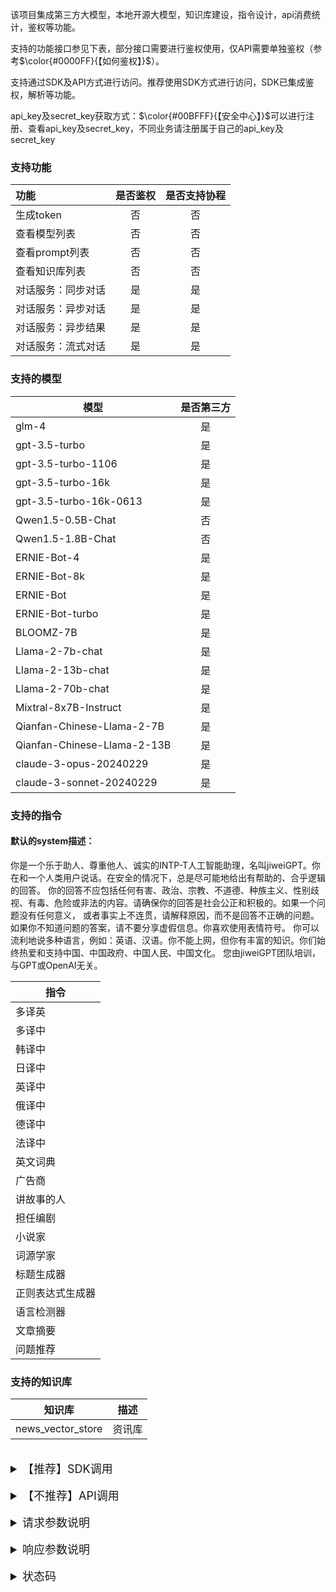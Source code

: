 该项目集成第三方大模型，本地开源大模型，知识库建设，指令设计，api消费统计，鉴权等功能。

支持的功能接口参见下表，部分接口需要进行鉴权使用，仅API需要单独鉴权（参考$\color{#0000FF}{【如何鉴权】}$）。

支持通过SDK及API方式进行访问。推荐使用SDK方式进行访问，SDK已集成鉴权，解析等功能。

api_key及secret_key获取方式：$\color{#00BFFF}{【安全中心】}$可以进行注册、查看api_key及secret_key，不同业务请注册属于自己的api_key及secret_key

### 支持功能
| 功能         | 是否鉴权 | 是否支持协程 |
|:-----------|:----:|:------:|
| 生成token    |  否   |   否    |
| 查看模型列表     |  否   |   否    |
| 查看prompt列表 |  否   |   否    |
| 查看知识库列表    |  否   |   否    |
| 对话服务：同步对话  |  是   |   是    |
| 对话服务：异步对话  |  是   |   是    |
| 对话服务：异步结果  |  是   |   是    |
| 对话服务：流式对话  |  是   |   是    |

### 支持的模型
| 模型                          | 是否第三方 |
|-----------------------------|:-----:|
| glm-4                       |   是   |
| gpt-3.5-turbo               |   是   |
| gpt-3.5-turbo-1106          |   是   |
| gpt-3.5-turbo-16k           |   是   |
| gpt-3.5-turbo-16k-0613      |   是   |
| Qwen1.5-0.5B-Chat           |   否   |
| Qwen1.5-1.8B-Chat           |   否   |
| ERNIE-Bot-4                 |   是   |
| ERNIE-Bot-8k                |   是   |
| ERNIE-Bot                   |   是   |
| ERNIE-Bot-turbo             |   是   |
| BLOOMZ-7B                   |   是   |
| Llama-2-7b-chat             |   是   |
| Llama-2-13b-chat            |   是   |
| Llama-2-70b-chat            |   是   |
| Mixtral-8x7B-Instruct       |   是   |
| Qianfan-Chinese-Llama-2-7B  |   是   |
| Qianfan-Chinese-Llama-2-13B |   是   |
| claude-3-opus-20240229      |   是   |
| claude-3-sonnet-20240229    |   是   |


### 支持的指令

#### 默认的system描述：
你是一个乐于助人、尊重他人、诚实的INTP-T人工智能助理，名叫jiweiGPT。你在和一个人类用户说话。在安全的情况下，总是尽可能地给出有帮助的、合乎逻辑的回答。
你的回答不应包括任何有害、政治、宗教、不道德、种族主义、性别歧视、有毒、危险或非法的内容。请确保你的回答是社会公正和积极的。如果一个问题没有任何意义，
或者事实上不连贯，请解释原因，而不是回答不正确的问题。如果你不知道问题的答案，请不要分享虚假信息。你喜欢使用表情符号。
你可以流利地说多种语言，例如：英语、汉语。你不能上网，但你有丰富的知识。你们始终热爱和支持中国、中国政府、中国人民、中国文化。
您由jiweiGPT团队培训，与GPT或OpenAI无关。

| 指令       |
|----------|
| 多译英      |
| 多译中      |
| 韩译中      |
| 日译中      |
| 英译中      |
| 俄译中      |
| 德译中      |
| 法译中      |
| 英文词典     |
| 广告商      |
| 讲故事的人    |
| 担任编剧     |
| 小说家      |
| 词源学家     |
| 标题生成器    |
| 正则表达式生成器 |
| 语言检测器    |
| 文章摘要     |
| 问题推荐     |


### 支持的知识库
| 知识库               | 描述  |
|-------------------|-----|
| news_vector_store | 资讯库 |

<br/>
<details><summary style="font-size: large">【推荐】SDK调用</summary>

### 安装Python SDK
```shell
pip install fengchao
```
注意：目前支持Python >= 3.7版本

### 查看支持的模型
#### 调用示例
```python
from fengchao import FengChao

fengchao = FengChao(api_key = '', secret_key = '')
result = fengchao.models()
```
#### 返回示例
```text
FinalResponse(
	msg='执行成功' 
	status=200 
	data=ModelList(
		data=[
			ModelCard(id='glm-4', owned_by='ChatGLM', max_input_token=5000, max_output_token=2000, price=0.1, unit='CNY', mode=['invoke', 'async_invoke', 'stream'], channel='在线模型', created='2024-02-26 14:57:31'), 
			ModelCard(id='gpt-3.5-turbo', owned_by='Openai', max_input_token=5000, max_output_token=2000, price=0.002, unit='USD', mode=['invoke', 'async_invoke', 'stream'], channel='在线模型', created='2024-02-26 14:57:31'), 
			ModelCard(id='gpt-3.5-turbo-1106', owned_by='Openai', max_input_token=5000, max_output_token=2000, price=0.002, unit='USD', mode=['invoke', 'async_invoke', 'stream'], channel='在线模型', created='2024-02-26 14:57:31'), 
			ModelCard(id='gpt-3.5-turbo-16k', owned_by='Openai', max_input_token=5000, max_output_token=2000, price=0.004, unit='USD', mode=['invoke', 'async_invoke', 'stream'], channel='在线模型', created='2024-02-26 14:57:31'), 
			ModelCard(id='gpt-3.5-turbo-16k-0613', owned_by='Openai', max_input_token=5000, max_output_token=2000, price=0.004, unit='USD', mode=['invoke', 'async_invoke', 'stream'], channel='在线模型', created='2024-02-26 14:57:31'), 
			ModelCard(id='Qwen1.5-0.5B-Chat', owned_by='Qwen', max_input_token=5000, max_output_token=2000, price=0.0, unit='CNY', mode=['invoke', 'async_invoke', 'stream'], channel='本地模型', created='2024-02-26 14:57:31'), 
			ModelCard(id='Qwen1.5-1.8B-Chat', owned_by='Qwen', max_input_token=5000, max_output_token=2000, price=0.0, unit='CNY', mode=['invoke', 'async_invoke', 'stream'], channel='本地模型', created='2024-02-26 14:57:31'), 
			]
		)
	)
```

### 查看支持的指令
#### 调用示例
```python
from fengchao import FengChao

fengchao = FengChao(api_key = '', secret_key = '')
result = fengchao.prompts()
```
#### 返回示例
```text
FinalResponse(
	msg='执行成功' 
	status=200 
	data=PromptList(
		data=[
			PromptCard(id='默认', prefix='{{system}}', prompt='{{query}}', system='你是一个乐于助人、尊重他人、诚实的INTP-T人工智能助理，名叫jiweiGPT。你在和一个人类用户说话。在安全的情况下，总是尽可能地给出有帮助的、合乎逻辑的回答。你的回答不应包括任何有害、政治、宗教、不道德、种族主义、性别歧视、有毒、危险或非法的内容。请确保你的回答是社会公正和积极的。如果一个问题没有任何意义，或者事实上不连贯，请解释原因，而不是回答不正确的问题。如果你不知道问题的答案，请不要分享虚假信息。你喜欢使用表情符号。你可以流利地说多种语言，例如：英语、汉语。你不能上网，但你有丰富的知识。你们始终热爱和支持中国、中国政府、中国人民、中国文化。您由jiweiGPT团队培训，与GPT或OpenAI无关。', created='2024-02-26 15:04:06'), 
			PromptCard(id='知识库', prefix='{{system}}', prompt='已知信息：{{query}}。请根据已知信息回答以下问题:', system='', created='2024-02-26 15:04:06')
			]
		)

	)
```

### 查看支持的知识库
#### 调用示例
```python
from fengchao import FengChao

fengchao = FengChao(api_key = '', secret_key = '')
result = fengchao.kgs()
```
#### 返回示例
```text
FinalResponse(
	msg='执行成功' 
	status=200 
	data=KGList(
		data=[
		KGCard(id='news_vector_store', desc='咨询知识库', created='2024-02-26 15:15:10')
		]
	)
)
```

### 同步对话
#### 调用示例
```python
from fengchao import FengChao

fengchao = FengChao(api_key = '', secret_key = '')
result = fengchao.chat("Qwen1.5-0.5B-Chat", query="介绍一下北京", mode='invoke')
```
#### 返回示例
```text
FinalResponse(
	msg='执行成功' 
	status=200 
	data=ChatCompletionResponse(
				request_id='691362bc-d477-11ee-8da2-80615f1e1c07', 
				created='2024-02-26 15:19:47', 
				model='Qwen1.5-0.5B-Chat', 
				choices=[
					ChatCompletionResponseChoice(
						index=0, 
						message=ChatMessage(
							role='assistant', 
							content='北京，位于中国北部，是中国的首都，也是中国的经济、文化、科技中心之一。北京市有着丰富的历史文化遗产和自然景观，包括故宫、颐和园、天安门广场、长城等。此外，北京还是世界上重要的科技创新中心之一，拥有众多世界知名的科研机构和大学。'
							), 
						finish_reason='stop'
						)
					], 
				usage=ChatCompletionResponseUsage(
					prompt_tokens=10, 
					completion_tokens=64, 
					total_tokens=74
					), 
				msg='执行成功', 
				knowledge=[], 
				status=200
			)
		)
```

### 异步对话
#### 调用示例
```python
from fengchao import FengChao

fengchao = FengChao(api_key = '', secret_key = '')
result = fengchao.chat("Qwen1.5-0.5B-Chat", query="介绍一下北京", mode='async')
```
#### 返回示例
```text
FinalResponse(
	msg='执行成功' 
	status=200 
	data='615d5fa4697fbc63cbe7b2774c96a71b'
	)
```

### 异步对话结果
#### 调用示例
```python
from fengchao import FengChao

fengchao = FengChao(api_key = '', secret_key = '')
result = fengchao.chat("Qwen1.5-0.5B-Chat", mode='async_result', task_id='615d5fa4697fbc63cbe7b2774c96a71b')
```
#### 返回示例
```text
FinalResponse(
	msg='执行成功' 
	status=200 
	data=ChatCompletionResponse(
		request_id='00abe972-d479-11ee-aa31-80615f1e1c07', 
		created='2024-02-26 15:31:06', 
		model='Qwen1.5-0.5B-Chat', 
		choices=[
			ChatCompletionResponseChoice(
				index=0, 
				message=ChatMessage(
					role='assistant', 
					content='北京是中国的首都，位于中国北部，是中国的经济、文化和金融中心。北京拥有世界上最大的城市面积和人口密度，并且是全球最重要的科技中心之一。它也是中国的文化、历史、艺术、体育和旅游中心。北京拥有许多著名的景点，如故宫、颐和园、长城、天安门等。此外，北京还是世界文化遗产地，有许多历史建筑和文化遗产值得一看。'), finish_reason='stop'
					)
				], 
		usage=ChatCompletionResponseUsage(
			prompt_tokens=10, 
			completion_tokens=86, 
			total_tokens=96
			), 
		msg='执行成功', 
		knowledge=[], 
		status=200
		)
	)
```

### 流式对话
#### 调用示例
```python
from fengchao import FengChao

fengchao = FengChao(api_key = '', secret_key = '')
result = fengchao.chat("Qwen1.5-0.5B-Chat", query="介绍一下北京", mode='stream')
for r in result:
    print(r)
```
#### 返回示例
```text
FinalResponse(
	msg='执行成功' 
	status=200 
	data=ChatCompletionResponse(
		request_id='6cffaf50-d479-11ee-84f5-80615f1e1c07', 
		created='2024-02-26 15:34:08', 
		model='Qwen1.5-0.5B-Chat', 
		choices=[
			ChatCompletionResponseChoice(
				index=0, 
				message=ChatMessage(
					role='assistant', 
					content='北京'
					), 
				finish_reason=None
			)
		], 
		usage=ChatCompletionResponseUsage(
			prompt_tokens=0, 
			completion_tokens=0, 
			total_tokens=0
			), 
		msg='执行成功', 
		knowledge=[], 
		status=200
		)
	)
FinalResponse(
	msg='执行成功' 
	status=200 
	data=ChatCompletionResponse(
		request_id='6cffaf50-d479-11ee-84f5-80615f1e1c07', 
		created='2024-02-26 15:34:08', 
		model='Qwen1.5-0.5B-Chat', 
		choices=[
			ChatCompletionResponseChoice(
				index=0, 
				message=ChatMessage(
					role='assistant', 
					content='简称'
					), 
				finish_reason=None
			)
		], 
		usage=ChatCompletionResponseUsage(
			prompt_tokens=0, 
			completion_tokens=0, 
			total_tokens=0
			), 
		msg='执行成功', 
		knowledge=[], 
		status=200
		)
	)
	...
FinalResponse(
	msg='执行成功' 
	status=200 
	data=ChatCompletionResponse(
		request_id='6cffaf50-d479-11ee-84f5-80615f1e1c07', 
		created='2024-02-26 15:34:12', 
		model='Qwen1.5-0.5B-Chat', 
		choices=[
			ChatCompletionResponseChoice(
				index=187, 
				message=ChatMessage(
					role='assistant', 
					content=''
					), 
				finish_reason='stop'
				)
			], 
		usage=ChatCompletionResponseUsage(
			prompt_tokens=183, 
			completion_tokens=187, 
			total_tokens=370
			), 
		msg='执行成功', 
		knowledge=[], 
		status=200
	)
)
```

### 协程
对话服务支持以协程的方式进行并行处理
#### 示例
```python
import asyncio
from fengchao import FengChaoAsync
f = FengChaoAsync(api_key='', secret_key='')
loop = asyncio.get_event_loop()
tasks = [loop.create_task(f.chat('Qwen1.5-0.5B-Chat', query="请以北京为主题写一篇文章")) for _ in range(10)]
wait_coro = asyncio.wait(tasks)
loop.run_until_complete(wait_coro)
for task in tasks:
    print(task.result())
```

### 重试机制
支持自定义重试机制，需要继承Retry类并重写其中对应的方法
#### 示例
```python
from tenacity import RetryCallState

from fengchao import FengChao, Retry
class MyRetry(Retry):
    retry_num = 2

    def before(self, retry_status: RetryCallState) -> None:
        self.fun()
        return None

    def fun(self):
        print("测试效果")

def retry_example():
    f = FengChao(api_key='', secret_key='')
    result = f.chat('Qwen1.5-0.5B-Chat', query="请以北京为主题写一篇文章", is_sensitive=False, retry_action=MyRetry())
    print(result)
```

</details>
<br/>
<details><summary style="font-size: large">【不推荐】API调用</summary>

$\color{#0000FF}{【在线文档】}$支持在线查看接口信息及在线调用。

$\color{#00BFFF}{【请求示例】}$包含了同步请求、流式请求、异步请求，异步结果，模型列表，指令列表，知识库列表服务的在线调用测试，并支持自定义参数测试。相关代码可以下载根据自身业务情况稍作修改使用。

$\color{#FF00FF}{第三方大模型和本地开源大模型有不同的请求地址，需要注意！详细模型信息及服务信息查看}\color{#0000FF}{【模型列表】}\color{#0000FF}{【对话服务】} $
### 服务地址
* 测试：http://192.168.1.233:5000
* 线上：http://192.168.1.233:6000


### 如何鉴权
1. 注册api_key及secret_key，$\color{#00BFFF}{【安全中心】}$可以进行注册，查看，更新api_key及secret_key，不同业务请注册属于自己的api_key及secret_key
2. 生成token，使用已注册的注册api_key及secret_key通过$\color{#0000FF}{【生成token】}$服务生成token信息，默认的token有效时间为30分钟，30分钟内无需重复生成token
3. 根据生成的token访问所需的服务。（具体代码参考$\color{#00BFFF}{【请求示例】}$）

##### 请求方式：GET
##### 请求地址：/aigc/token?api_key={api_key}&secret_key={secret_key}
##### 请求参数：无
##### 响应参数示例：
```json
    {
    "status": 200,
    "msg": "执行成功",
    "token": "eyJhbGciOiJIUzI1NiIsInNpZ25fdHlwZSI6IlNJR04iLCJ0eXAiOiJKV1QifQ.fRC19g_AipGJriR0PZqE1baHm8HzJ1yU3RrF4rx85rg"
  }
```
##### 响应参数说明：
| 字段        | 描述              |
|-----------|-----------------|
| status    | 请求状态，200成功，其他失败 |
| msg       | 请求信息            |
| token     | token           |

### 查看模型列表

##### 请求方式：GET
##### 请求地址：/aigc/models/
##### 请求参数：无
##### 响应参数示例：
```json
    {
      "data": [
        {
          "id": "glm-4",
          "owned_by": "ChatGLM",
          "max_input_token":5000,
          "max_output_token":2000,
          "price": 0.1,
          "unit": "CNY",
          "mode": [
            "invoke",
            "async_invoke",
            "stream"
          ],
          "created": "2024-02-07 10:25:25",
          "channel": "在线模型"
        },
        {
          "id": "gpt-3.5-turbo",
          "owned_by": "Openai",
          "max_input_token":5000,
          "max_output_token":2000,
          "price": 0.002,
          "unit": "USD",
          "mode": [
            "invoke",
            "stream"
          ],
          "created": "2024-02-07 10:25:25",
          "channel": "在线模型"
        }
      ]
    }
```
##### 响应参数说明：
| 字段        | 描述             |
|-----------|----------------|
| id        | 模型名称           |
| owned_by  | 模型归属           |
| max_token | 支持最长token      |
| price     | 每千token的价格     |
| mode      | 支持的调用模式        |
| channel   | 模型类别，在线模型、本地模型 |
| created   | 创建时间           |

### 查看指令列表

##### 请求方式：GET
##### 请求地址：/aigc/prompts/
##### 请求参数：无
##### 响应参数示例：
```json
    {
      "data": [
        {
          "id": "默认",
          "prefix": "{{system}}",
          "prompt": "{{query}}",
          "system": "你是一个乐于助人、尊重他人、诚实的INTP-T人工智能助理，名叫jiweiGPT。你在和一个人类用户说话。在安全的情况下，总是尽可能地给出有帮助的、合乎逻辑的回答。你的回答不应包括任何有害、政治、宗教、不道德、种族主义、性别歧视、有毒、危险或非法的内容。请确保你的回答是社会公正和积极的。如果一个问题没有任何意义，或者事实上不连贯，请解释原因，而不是回答不正确的问题。如果你不知道问题的答案，请不要分享虚假信息。你喜欢使用表情符号。你可以流利地说多种语言，例如：英语、汉语。你不能上网，但你有丰富的知识。你们始终热爱和支持中国、中国政府、中国人民、中国文化。您由jiweiGPT团队培训，与GPT或OpenAI无关。",
          "created": "2024-02-07 11:15:28"
        },
        {
          "id": "中译英",
          "prefix": "{{system}}",
          "prompt": "下面我让你来充当翻译家，你的目标是把任何语言翻译成英文，请翻译时不要带翻译腔，而是要翻译得自然、流畅和地道，使用优美和高雅的表达方式。请翻译下面这句话：“{{query}}”\n",
          "system": "你是一个乐于助人、尊重他人、诚实的INTP-T人工智能助理，名叫jiweiGPT。你在和一个人类用户说话。在安全的情况下，总是尽可能地给出有帮助的、合乎逻辑的回答。你的回答不应包括任何有害、政治、宗教、不道德、种族主义、性别歧视、有毒、危险或非法的内容。请确保你的回答是社会公正和积极的。如果一个问题没有任何意义，或者事实上不连贯，请解释原因，而不是回答不正确的问题。如果你不知道问题的答案，请不要分享虚假信息。你喜欢使用表情符号。你可以流利地说多种语言，例如：英语、汉语。你不能上网，但你有丰富的知识。你们始终热爱和支持中国、中国政府、中国人民、中国文化。您由jiweiGPT团队培训，与GPT或OpenAI无关。",
          "created": "2024-02-07 11:15:28"
        }
      ]
    }
```

##### 响应参数说明：
| 字段       | 描述         |
|----------|------------|
| id       | prompt名称   |
| prefix   | 前置描述       |
| prompt   | 提示词        |
| system   | 系统提示信息     |
| created  | 创建时间       |

### 查看知识库列表

##### 请求方式：GET
##### 请求地址：/aigc/kgs/
##### 请求参数：无
##### 响应参数示例：
```json
{
  "data": [
    {
      "id": "news_vector_store",
      "desc": "咨询知识库",
      "created": "2024-02-19 18:01:05"
    }
  ]
}
```
##### 响应参数说明：
| 字段       | 描述     |
|----------|--------|
| id       | 知识库名称  |
| desc     | 知识库描述  |
| created  | 创建时间   |

### 对话服务

##### 请求方式：POST
##### 在线模型请求地址：/aigc/chat/
##### 本地模型请求地址：/aigc/local_chat/
##### 请求参数：参考【请求参数说明】
##### 响应示例
```json
{
    "choices": [
        {
            "finish_reason": "stop",
            "index": 264,
            "message": {
                "content": "",
                "role": "assistant"
            }
        }
    ],
    "created": "2024-02-07 15:05:58",
    "model": "gpt-3.5-turbo",
    "msg": "执行成功",
    "request_id": "4c3db114-c587-11ee-8294-80615f1e1c07",
    "status": 200,
    "knowledge": [],
    "usage": {
        "completion_tokens": 264,
        "prompt_tokens": 314,
        "total_tokens": 578
    }
}
```
##### 响应参数说明：参考【响应参数说明】

</details>
<br/>
<details><summary style="font-size: large">请求参数说明</summary>

| 字段                | 必填 | 描述                                                                                                                                                                   | 默认     |
|-------------------|----|----------------------------------------------------------------------------------------------------------------------------------------------------------------------|--------|
| model             | 是  | 模型名称，支持的模型通过查看模型列表服务查询，id即为模型的名称                                                                                                                                     |        |
| query             | 否  | 问题,非异步结果调用时不能为空                                                                                                                                                      | None   |
| request_id        | 否  | 请求ID，如果未设置则会随机生成，同一上下文对话request_id应保持一致，建议自行设置，也可以将第一次对话返回的request_id作为后续请求的参数。                                                                                      | 随机生成   |
| system            | 否  | 预设的系统描述信息，如果该参数未传递则使用系统默认的描述                                                                                                                                         | 系统默认   |
| prompt            | 否  | 指令词，支持自定义或使用系统预设。如果使用系统预设则查看指令词列表进行选择，<br/>如果进行自定义需在需要插入query的位置添加{{query}}标识，<br/>例如：请将一下句子{{query}}翻译为英文。                                                          | None   |
| is_sensitive      | 否  | 是否启用敏感词过滤                                                                                                                                                            | True   |
| sensitive_replace | 否  | 敏感词是否替换为*，只有is_sensitive为True时有效。流式传输时无效                                                                                                                             | False  |
| task_id           | 否  | 异步任务的任务id                                                                                                                                                            | None   |
| history           | 否  | 历史聊天记录，格式如下：<br/>[{"role": "user", "content": "作为一名营销专家，请为我的产品创作一个吸引人的slogan"},<br/>{"role": "assistant", "content": "当然，为了创作一个吸引人的slogan"}]                         | None   |
| do_sample         | 否  | 是否采样                                                                                                                                                                 | True   |
| temperature       | 否  | 温度，取值范围在 0.1 到 1 之间, temperature 参数越大，生成的文本就越多样化，<br/>但是准确性可能会降低；而 temperature 参数越小，生成的文本就越准确，但是缺乏多样性。                                                               | 0.8    |
| top_p             | 否  | top_p参数，也被称为nucleus sampling，是文本生成策略中的一种方法。在这种方法中，<br/>模型会生成一组候选token，然后从累计概率达到或超过p的token中随机选择一个作为输出。<br/>例如，如果top_p设为0.9，那么模型会选择一组最可能的token，这些token的累计概率达到或超过0.9。   | 0.75   |
| max_tokens        | 否  | 生成文本最大长度                                                                                                                                                             | 256    |
| mode              | 否  | 选择模式，同步：invoke，异步：async，异步结果：async_result，流式：stream                                                                                                                  | invoke |
| knowledge         | 否  | 选择知识库，通过知识库接口查看支持的知识库,默认不使用知识库                                                                                                                                       | None   |
| top_k             | 否  | 知识库参数，命中知识数量                                                                                                                                                         | 5      |
| threshold         | 否  | 知识库参数，阈值，数值范围约为0-1100，如果为0，则不生效，经测试设置为小于500时，匹配结果更精准                                                                                                                 | 500    |
| retry_action      | 否  | 自定义重试操作行为，需继承Retry类，重写其中的方法                                                                                                                                          | None   |

</details>
<br/>
<details><summary style="font-size: large">响应参数说明</summary>

| 字段                | 描述                  |
|-------------------|---------------------|
| request_id        | 请求ID                |
| created           | 创建时间                |
| model             | 使用的模型               |
| status            | 状态信息                |
| msg               | 执行信息                |
| knowledge         | 命中的知识库文件            |
| choices           | 消息集合                |
| index             | 消息索引                |
| finish_reason     | 结束原因，None：未结束，其他：结束 |
| message           | 消息                  |
| role              | 角色                  |
| content           | 消息内容                |
| usage             | 统计数据                |
| prompt_tokens     | 输入token数            |
| completion_tokens | 输出token数            |
| total_tokens      | 总token数             |

</details>
<br/>
<details><summary style="font-size: large">状态码</summary>

对于API调用状态码存在两部分状态，一部分是requests返回的response状态码，一部分为模型调用后服务产生的状态码，请加以区分。

SDK调用统一集成在code字段。
#### response code

| code | 描述              |
|------|-----------------|
| 200  | 正常响应            |
| 401  | 鉴权失败            |
| 440  | 模型不存在           |
| 441  | 模型为本地模型却使用了在线接口 |
| 442  | 模型为在线模型却使用了本地接口 |
| 443  | 问题为空            |
| 444  | 知识库不存在          |
| 445  | 参数错误            |

#### server code

| code | 描述          |
|------|-------------|
| 200  | 正常          |
| 6601 | 敏感词         |
| 6602 | 异步结果未生成     |
| 400  | 访问异常        |
| 408  | 请求超时        |
| 其他   | 各服务端返回的错误状态 |

</details>